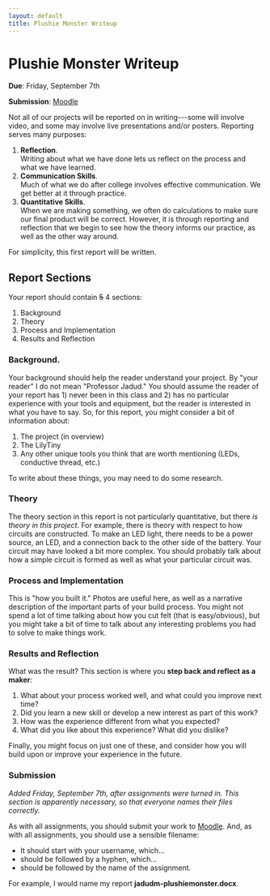 ```yaml
---
layout: default
title: Plushie Monster Writeup
---
```


# Plushie Monster Writeup

**Due**: Friday, September 7th

**Submission**: [Moodle](http://moodle.berea.edu/mod/assignment/view.php?id=53059)


Not all of our projects will be reported on in writing---some will involve video, and some may involve live presentations and/or posters. Reporting serves many purposes:

1. **Reflection**. <br/> Writing about what we have done lets us reflect on the process and what we have learned.
1. **Communication Skills**. <br/> Much of what we do after college involves effective communication. We get better at it through practice.
1. **Quantitative Skills**. <br/> When we are making something, we often do calculations to make sure our final product will be correct. However, it is through reporting and reflection that we begin to see how the theory informs our practice, as well as the other way around.

For simplicity, this first report will be written.

## Report Sections

Your report should contain <strike>5</strike> 4 sections:

1. Background
1. Theory
1. Process and Implementation
1. Results and Reflection

### Background. 

Your background should help the reader understand your project. By "your reader" I do not mean "Professor Jadud." You should assume the reader of your report has 1) never been in this class and 2) has no particular experience with your tools and equipment, but the reader is interested in what you have to say. So, for this report, you might consider a bit of information about:

1. The project (in overview)
1. The LilyTiny
1. Any other unique tools you think that are worth mentioning (LEDs, conductive thread, etc.)

To write about these things, you may need to do some research. 

### Theory

The theory section in this report is not particularly quantitative, but there *is theory in this project*. For example, there is theory with respect to how circuits are constructed. To make an LED light, there needs to be a power source, an LED, and a connection back to the other side of the battery. Your circuit may have looked a bit more complex. You should probably talk about how a simple circuit is formed as well as what your particular circuit was.

### Process and Implementation

This is "how you built it." Photos are useful here, as well as a narrative description of the important parts of your build process. You might not spend a lot of time talking about how you cut felt (that is easy/obvious), but you might take a bit of time to talk about any interesting problems you had to solve to make things work.

### Results and Reflection

What was the result? This section is where you **step back and reflect as a maker**:

1. What about your process worked well, and what could you improve next time? 
1. Did you learn a new skill or develop a new interest as part of this work?
1. How was the experience different from what you expected?
1. What did you like about this experience? What did you dislike?

Finally, you might focus on just one of these, and consider how you will build upon or improve your experience in the future.

### Submission

*Added Friday, September 7th, after assignments were turned in. This section
is apparently necessary, so that everyone names their files correctly.*

As with all assignments, you should submit your work to [Moodle](http://moodle.berea.edu/mod/assignment/view.php?id=53059). And, as with all assignments, you should use a sensible filename:

* It should start with your username, which...
* should be followed by a hyphen, which...
* should be followed by the name of the assignment.

For example, I would name my report **jadudm-plushiemonster.docx**. 


